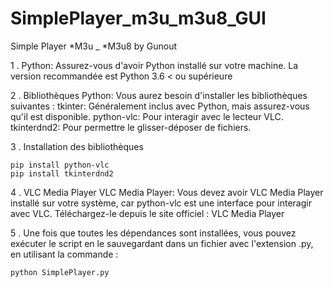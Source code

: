 # SimplePlayer_m3u_m3u8_GUI

Simple Player *M3u _ *M3u8 by Gunout

1 . Python:
Assurez-vous d'avoir Python installé sur votre machine. 
La version recommandée est Python 3.6 < ou supérieure

2 . Bibliothèques Python:
Vous aurez besoin d'installer les bibliothèques suivantes :
  tkinter: Généralement inclus avec Python, mais assurez-vous qu'il est disponible.
  python-vlc: Pour interagir avec le lecteur VLC.
  tkinterdnd2: Pour permettre le glisser-déposer de fichiers.
  
3 . Installation des bibliothèques

    pip install python-vlc
    pip install tkinterdnd2

4 . VLC Media Player
VLC Media Player:
Vous devez avoir VLC Media Player installé sur votre système, car python-vlc est une interface pour interagir avec VLC. Téléchargez-le depuis le site officiel :
VLC Media Player

5 . Une fois que toutes les dépendances sont installées, vous pouvez exécuter le script en le sauvegardant dans un fichier avec l'extension .py, en utilisant la commande :

    python SimplePlayer.py


